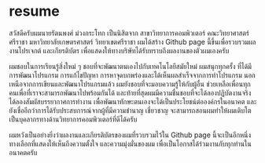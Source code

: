 # resume
สวัสดีครับผมนายรัตนพงศ์ ม่วงกระโทก เป็นนิสิตจาก สาขาวิทยาการคอมพิวเตอร์ คณะวิทยาศาสตร์ ศรีราชา มหาวิทยาลัยเกษตรศาสตร์ วิทยาเขตศรีราชา 
ผมได้สร้าง Github page นี้ขึ้นเพื่อรวบรวมผลงานโปรเจกต์ และเกียรติบัตร เพื่อแสดงให้ทางบริษัทได้รับทราบถึงผลงานของตัวผมเองครับ

ผมชอบในการเรียนรู้สิ่งใหม่ ๆ ชอบที่จะพัฒนาตนเองไปกับเทคโนโลยีสมัยใหม่ ผมสนุกทุกครั้ง ที่ได้มีการพัฒนาโปรแกรม การแก้ไขปัญหา การหาจุดบกพร่องและได้เห็นผลสำเร็จจากการทำโปรแกรม นอกเหนือจากการเขียนและพัฒนาโปรแกรมแล้ว ผมยังชอบที่จะมอบความรู้ให้กับผู้อื่น ช่วยเหลือเพื่อนทุกคนเพื่อที่เราจะสามารถพัฒนาไปพร้อมกันได้ และท้ายที่สุดผมมีความชื่นชอบที่จะได้ลองปฏิบัตงานจริง ได้ลองสัมผัสบรรยากาศการทำงาน เพื่อพัฒนาทักษะตนเองจะได้เป็นประโยชน์ต่อองค์กรในอนาคต และยังเชื่ออีกว่าการได้รับประสบการณ์จากผู้ที่มีความชำนาญ เชี่ยวชาญ จะสามารถสอนผมทำให้ผมเติบโตเป็นบุคลากรทางด้านวิทยาการคอมพิวเตอร์ที่ดีได้ครับ 

ผมหวังเป็นอย่างยิ่งว่าผลงานและเกียรติบัตรของผมที่รวบรวมไว้ใน Github page นี้จะเป็นอีกหนึ่งทางเลือกที่แสดงให้เห็นถึงความตั้งใจ และความมุ่งมั่นของผม เพื่อเป็นโอกาสได้ร่วมงานกับทุกท่านในอนาคตครับ
